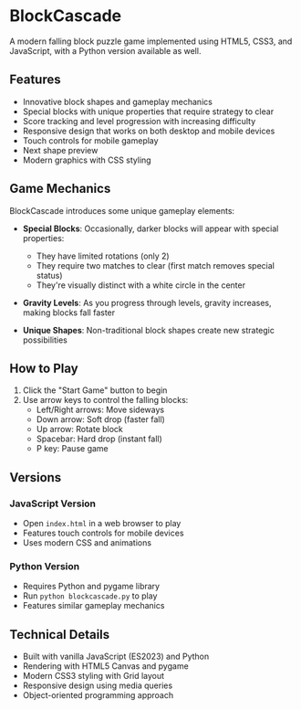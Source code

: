 # BlockCascade

A modern falling block puzzle game implemented using HTML5, CSS3, and JavaScript, with a Python version available as well.

## Features

- Innovative block shapes and gameplay mechanics
- Special blocks with unique properties that require strategy to clear
- Score tracking and level progression with increasing difficulty
- Responsive design that works on both desktop and mobile devices
- Touch controls for mobile gameplay
- Next shape preview
- Modern graphics with CSS styling

## Game Mechanics

BlockCascade introduces some unique gameplay elements:

- **Special Blocks**: Occasionally, darker blocks will appear with special properties:
  - They have limited rotations (only 2)
  - They require two matches to clear (first match removes special status)
  - They're visually distinct with a white circle in the center

- **Gravity Levels**: As you progress through levels, gravity increases, making blocks fall faster

- **Unique Shapes**: Non-traditional block shapes create new strategic possibilities

## How to Play

1. Click the "Start Game" button to begin
2. Use arrow keys to control the falling blocks:
   - Left/Right arrows: Move sideways
   - Down arrow: Soft drop (faster fall)
   - Up arrow: Rotate block
   - Spacebar: Hard drop (instant fall)
   - P key: Pause game

## Versions

### JavaScript Version
- Open `index.html` in a web browser to play
- Features touch controls for mobile devices
- Uses modern CSS and animations

### Python Version
- Requires Python and pygame library
- Run `python blockcascade.py` to play
- Features similar gameplay mechanics

## Technical Details

- Built with vanilla JavaScript (ES2023) and Python
- Rendering with HTML5 Canvas and pygame
- Modern CSS3 styling with Grid layout
- Responsive design using media queries
- Object-oriented programming approach
